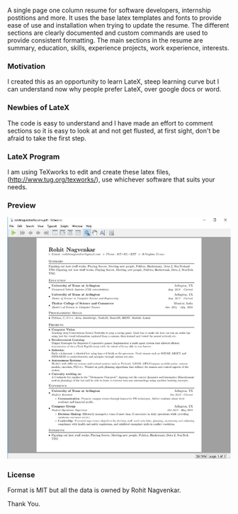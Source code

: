 A single page one column resume for software developers, internship postitions and more. 
It uses the base latex templates and fonts to provide ease of use and installation when trying to update the resume. 
The different sections are clearly documented and custom commands are used to provide consistent formatting. 
The main sections in the resume are summary, education, skills, experience projects, work experience, interests.

### Motivation
I created this as an opportunity to learn LateX, steep learning curve but I can understand now why people prefer LateX,
over google docs or word.

### Newbies of LateX
The code is easy to understand and I have made an effort to comment sections so it is easy to look at and not get flusted,
at first sight, don't be afraid to take the first step.

### LateX Program
I am using TeXworks to edit and create these latex files, (http://www.tug.org/texworks/), 
use whichever software that suits your needs.

### Preview
![Alt Text](https://github.com/rohitnagvenkar/resume-template/raw/master/readme_imgs/template.JPG)

### License
Format is MIT but all the data is owned by Rohit Nagvenkar.

Thank You.